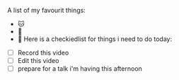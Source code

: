 A list of my favourit things:
- 🐱
- 🎱
- 🥥
Here is a checkiedlist for things i need to do today:
- [ ] Record this video
- [ ] Edit this video
- [ ] prepare for a talk i'm having this afternoon
